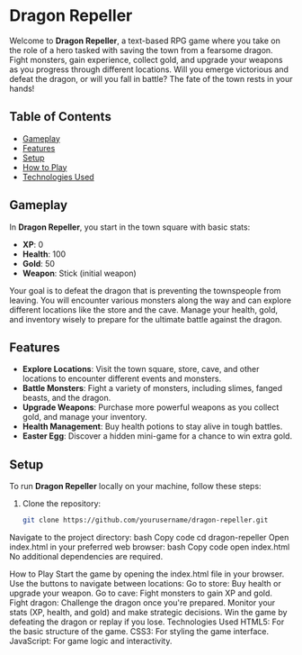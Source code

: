# Dragon Repeller

Welcome to **Dragon Repeller**, a text-based RPG game where you take on the role of a hero tasked with saving the town from a fearsome dragon. Fight monsters, gain experience, collect gold, and upgrade your weapons as you progress through different locations. Will you emerge victorious and defeat the dragon, or will you fall in battle? The fate of the town rests in your hands!

## Table of Contents
- [Gameplay](#gameplay)
- [Features](#features)
- [Setup](#setup)
- [How to Play](#how-to-play)
- [Technologies Used](#technologies-used)

## Gameplay
In **Dragon Repeller**, you start in the town square with basic stats:
- **XP**: 0
- **Health**: 100
- **Gold**: 50
- **Weapon**: Stick (initial weapon)

Your goal is to defeat the dragon that is preventing the townspeople from leaving. You will encounter various monsters along the way and can explore different locations like the store and the cave. Manage your health, gold, and inventory wisely to prepare for the ultimate battle against the dragon.

## Features
- **Explore Locations**: Visit the town square, store, cave, and other locations to encounter different events and monsters.
- **Battle Monsters**: Fight a variety of monsters, including slimes, fanged beasts, and the dragon.
- **Upgrade Weapons**: Purchase more powerful weapons as you collect gold, and manage your inventory.
- **Health Management**: Buy health potions to stay alive in tough battles.
- **Easter Egg**: Discover a hidden mini-game for a chance to win extra gold.

## Setup
To run **Dragon Repeller** locally on your machine, follow these steps:

1. Clone the repository:
   ```bash
   git clone https://github.com/yourusername/dragon-repeller.git
Navigate to the project directory:
bash
Copy code
cd dragon-repeller
Open index.html in your preferred web browser:
bash
Copy code
open index.html
No additional dependencies are required.

How to Play
Start the game by opening the index.html file in your browser.
Use the buttons to navigate between locations:
Go to store: Buy health or upgrade your weapon.
Go to cave: Fight monsters to gain XP and gold.
Fight dragon: Challenge the dragon once you're prepared.
Monitor your stats (XP, health, and gold) and make strategic decisions.
Win the game by defeating the dragon or replay if you lose.
Technologies Used
HTML5: For the basic structure of the game.
CSS3: For styling the game interface.
JavaScript: For game logic and interactivity.
